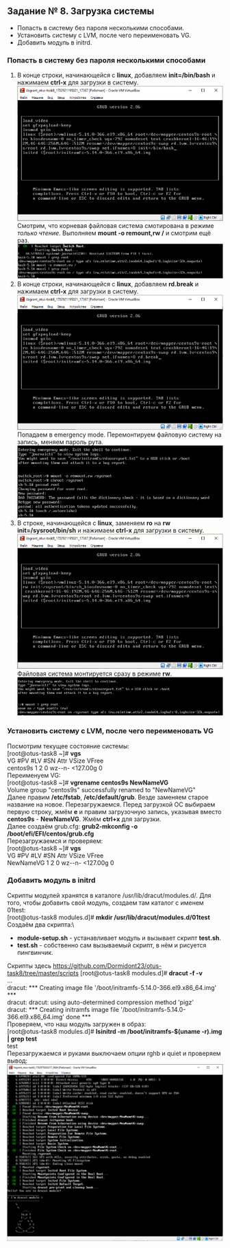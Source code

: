## Задание № 8. Загрузка системы ##
- Попасть в систему без пароля несколькими способами.
- Установить систему с LVM, после чего переименовать VG.
- Добавить модуль в initrd.

### Попасть в систему без пароля несколькими способами ###
1. В конце строки, начинающейся с **linux**, добавляем **init=/bin/bash** и нажимаем **сtrl-x** для загрузки в систему.\
![alt text](https://github.com/Dormidont23/otus-task8/blob/master/screenshots/01.png)\
Смотрим, что корневая файловая система смотирована в режиме _только чтение_. Выполняем **mount -o remount,rw /** и смотрим ещё раз.\
![alt text](https://github.com/Dormidont23/otus-task8/blob/master/screenshots/02.png)
2. В конце строки, начинающейся с **linux**, добавляем **rd.break** и нажимаем **сtrl-x** для загрузки в систему.\
![alt text](https://github.com/Dormidont23/otus-task8/blob/master/screenshots/03.png)\
Попадаем в emergency mode. Перемонтируем файловую систему на запись, меняем пароль рута.\
![alt text](https://github.com/Dormidont23/otus-task8/blob/master/screenshots/04.png)
3. В строке, начинающейся с **linux**, заменяем **ro** на **rw init=/sysroot/bin/sh** и нажимаем **сtrl-x** для загрузки в систему.\
![alt text](https://github.com/Dormidont23/otus-task8/blob/master/screenshots/05.png)\
Файловая система монтируется сразу в режиме **rw**.\
![alt text](https://github.com/Dormidont23/otus-task8/blob/master/screenshots/06.png)
### Установить систему с LVM, после чего переименовать VG ###
Посмотрим текущее состояние системы:\
[root@otus-task8 ~]# **vgs**\
  VG       #PV #LV #SN Attr   VSize    VFree\
  centos9s   1   2   0 wz--n- <127.00g    0\
Переименуем VG:\
[root@otus-task8 ~]# **vgrename centos9s NewNameVG**\
  Volume group "centos9s" successfully renamed to "NewNameVG"\
Далее правим **/etc/fstab**, **/etc/default/grub**. Везде заменяем старое название на новое. Перезагружаемся. Перед загрузкой ОС выбираем первую строку, жмём **e** и правим загрузочную запись, указывая вместо **centos9s** - **NewNameVG**. Жмём **ctrl+x** для загрузки.\
Далее создаём grub.cfg: **grub2-mkconfig -o /boot/efi/EFI/centos/grub.cfg**\
Перезагружаемся и проверяем:\
[root@otus-task8 ~]# **vgs**\
  VG        #PV #LV #SN Attr   VSize    VFree\
  NewNameVG   1   2   0 wz--n- <127.00g    0
### Добавить модуль в initrd ###
Скрипты модулей хранятся в каталоге /usr/lib/dracut/modules.d/. Для того, чтобы добавить свой модуль, создаем там каталог с именем 01test:\
[root@otus-task8 modules.d]# **mkdir /usr/lib/dracut/modules.d/01test**\
Создаём два скрипта:\
- **module-setup.sh** - устанавливает модуль и вызывает скрипт **test.sh**.
- **test.sh** - собственно сам вызываемый скрипт, в нём и рисуется пингвинчик.

Скрипты здесь https://github.com/Dormidont23/otus-task8/tree/master/scripts
[root@otus-task8 modules.d]# **dracut -f -v**\
...\
dracut: *** Creating image file '/boot/initramfs-5.14.0-366.el9.x86_64.img' ***\
dracut: dracut: using auto-determined compression method 'pigz'\
dracut: *** Creating initramfs image file '/boot/initramfs-5.14.0-366.el9.x86_64.img' done ***\
Проверяем, что наш модуль загружен в образ:\
[root@otus-task8 modules.d]# **lsinitrd -m /boot/initramfs-$(uname -r).img | grep test**\
test\
Перезагружаемся и руками выключаем опции rghb и quiet и проверяем вывод:\
![alt text](https://github.com/Dormidont23/otus-task8/blob/master/screenshots/07.png)
